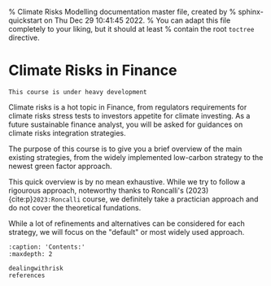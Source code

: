 % Climate Risks Modelling documentation master file, created by
% sphinx-quickstart on Thu Dec 29 10:41:45 2022.
% You can adapt this file completely to your liking, but it should at least
% contain the root `toctree` directive.

# Climate Risks in Finance


```{warning}
This course is under heavy development
```

Climate risks is a hot topic in Finance, from regulators requirements for climate risks stress tests to investors appetite for climate investing. As a future sustainable finance analyst, you will be asked for guidances on climate risks integration strategies. 

The purpose of this course is to give you a brief overview of the main existing strategies, from the widely implemented low-carbon strategy to the newest green factor approach.

This quick overview is by no mean exhaustive. While we try to follow a rigourous approach, noteworthy thanks to Roncalli's (2023) {cite:p}`2023:Roncalli` course, we definitely take a practician approach and do not cover the theoretical fundations.

While a lot of refinements and alternatives can be considered for each strategy, we will focus on the "default" or most widely used approach.


```{toctree}
:caption: 'Contents:'
:maxdepth: 2

dealingwithrisk
references
```

